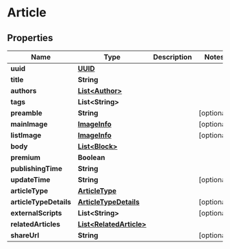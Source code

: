 

# Article

## Properties

Name | Type | Description | Notes
------------ | ------------- | ------------- | -------------
**uuid** | [**UUID**](UUID.md) |  | 
**title** | **String** |  | 
**authors** | [**List&lt;Author&gt;**](Author.md) |  | 
**tags** | **List&lt;String&gt;** |  | 
**preamble** | **String** |  |  [optional]
**mainImage** | [**ImageInfo**](ImageInfo.md) |  |  [optional]
**listImage** | [**ImageInfo**](ImageInfo.md) |  |  [optional]
**body** | [**List&lt;Block&gt;**](Block.md) |  | 
**premium** | **Boolean** |  | 
**publishingTime** | **String** |  | 
**updateTime** | **String** |  |  [optional]
**articleType** | [**ArticleType**](ArticleType.md) |  | 
**articleTypeDetails** | [**ArticleTypeDetails**](ArticleTypeDetails.md) |  |  [optional]
**externalScripts** | **List&lt;String&gt;** |  |  [optional]
**relatedArticles** | [**List&lt;RelatedArticle&gt;**](RelatedArticle.md) |  | 
**shareUrl** | **String** |  |  [optional]




